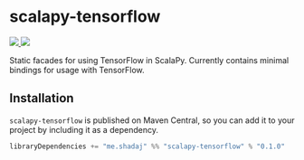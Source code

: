 # scalapy-tensorflow
<p>
  <a href="https://travis-ci.com/shadaj/scalapy-tensorflow">
    <img src="https://travis-ci.com/shadaj/scalapy-tensorflow.svg?branch=master"/>
  </a>
  <img src="https://img.shields.io/maven-central/v/me.shadaj/scalapy-tensorflow_2.12.svg"/>
</p>

Static facades for using TensorFlow in ScalaPy. Currently contains minimal bindings for usage with TensorFlow.

## Installation
`scalapy-tensorflow` is published on Maven Central, so you can add it to your project by including it as a dependency.

```scala
libraryDependencies += "me.shadaj" %% "scalapy-tensorflow" % "0.1.0"
```
